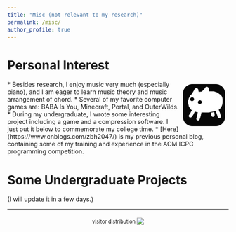 ```yaml
---
title: "Misc (not relevant to my research)"
permalink: /misc/
author_profile: true
---
```


Personal Interest
======
<img align="right" src="/files/baba.jfif" alt="Photo" style="width: 96px; border-radius: 10px; padding: 8px 8px 8px 8px"/>
* Besides research, I enjoy music very much (especially piano), and I am eager to learn music theory and music arrangement of chord.
* Several of my favorite computer games are: BABA Is You, Minecraft, Portal, and OuterWilds.
* During my undergraduate, I wrote some interesting project including a game and a compression software. I just put it below to commemorate my college time.
* [Here](https://www.cnblogs.com/zbh2047/) is my previous personal blog, containing some of my training and experience in the ACM ICPC programming competition.

Some Undergraduate Projects
======

(I will update it in a few days.)

---
<center>
<sub>visitor distribution <sub>
<a href="https://clustrmaps.com/site/1bnbv" title="Visit tracker"><img src="//clustrmaps.com/map_v2.png?cl=6e79bf&w=600&t=tt&d=g5Aslr0Ib3K9apqhyZbqykrtT9i1UzDxN64dEOprFLE&co=ffffff&ct=202020" /></a>
</center>